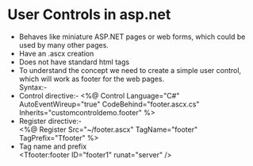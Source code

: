 # User Controls in asp.net
- Behaves like miniature ASP.NET pages or web forms, which could be used by many other pages.
- Have an .ascx creation
- Does not have standard html tags
- To understand the concept we need to create a simple user control, which will work as footer for the web pages.<br>
Syntax:-<br>
- Control directive:-
<%@ Control Language="C#" AutoEventWireup="true" CodeBehind="footer.ascx.cs" 
   Inherits="customcontroldemo.footer" %> <br>
- Register directive:-<br>
 <%@ Register Src="~/footer.ascx" TagName="footer" TagPrefix="Tfooter" %> <br>
- Tag name and prefix <br>
<Tfooter:footer ID="footer1" runat="server" />
   



